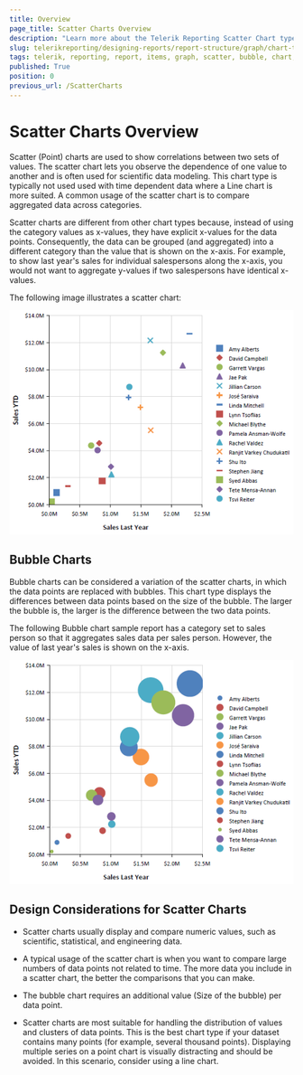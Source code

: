 ```yaml
---
title: Overview
page_title: Scatter Charts Overview
description: "Learn more about the Telerik Reporting Scatter Chart types supported by the Graph report item."
slug: telerikreporting/designing-reports/report-structure/graph/chart-types/scatter-charts/overview
tags: telerik, reporting, report, items, graph, scatter, bubble, chart, overview
published: True
position: 0
previous_url: /ScatterCharts
---
```


# Scatter Charts Overview

Scatter (Point) charts are used to show correlations between two sets of values. The scatter chart lets you observe the dependence of one value to another and is often used for scientific data modeling. This chart type is typically not used used with time dependent data where a Line chart is more suited. A common usage of the scatter chart is to compare aggregated data across categories. 

Scatter charts are different from other chart types because, instead of using the category values as x-values, they have explicit x-values for the data points. Consequently, the data can be grouped (and aggregated) into a different category than the value that is shown on the x-axis. For example, to show last year's sales for individual salespersons along the x-axis, you would not want to aggregate y-values if two salespersons have identical x-values. 

The following image illustrates a scatter chart: 

  ![scatter-chart](images/Graph/scatter-chart.png)

## Bubble Charts

Bubble charts can be considered a variation of the scatter charts, in which the data points are replaced with bubbles. This chart type displays the differences between data points based on the size of the bubble. The larger the bubble is, the larger is the difference between the two data points. 

The following Bubble chart sample report has a category set to sales person so that it aggregates sales data per sales person. However, the value of last year's sales is shown on the x-axis. 

  ![bubble-chart](images/Graph/bubble-chart.png)

## Design Considerations for Scatter Charts

* Scatter charts usually display and compare numeric values, such as scientific, statistical, and engineering data.

* A typical usage of the scatter chart is when you want to compare large numbers of data points not related to time. The more data you include in a scatter chart, the better the comparisons that you can make.

* The bubble chart requires an additional value (Size of the bubble) per data point. 

* Scatter charts are most suitable for handling the distribution of values and clusters of data points. This is the best chart type if your dataset contains many points (for example, several thousand points). Displaying multiple series on a point chart is visually distracting and should be avoided. In this scenario, consider using a line chart.

